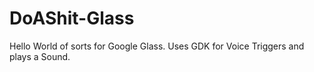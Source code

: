 DoAShit-Glass
=============

Hello World of sorts for Google Glass.  Uses GDK for Voice Triggers and plays a Sound.

